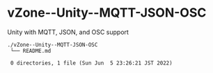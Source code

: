 # vZone--Unity--MQTT-JSON-OSC

Unity with MQTT, JSON, and OSC support

    ./vZone--Unity--MQTT-JSON-OSC
     └── README.md
     
     0 directories, 1 file (Sun Jun  5 23:26:21 JST 2022)

